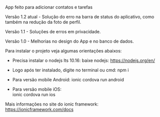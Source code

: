 App feito para adicionar contatos e tarefas

Versão 1.2 atual - Solução do erro na barra de status do aplicativo, 
como também na redução da foto de perfil.

Versão 1.1 - Soluções de erros em privacidade.

Versão 1.0 - Melhorias no design do App e no banco de dados.

Para instalar o projeto veja algumas orientações abaixos:

 - Precisa instalar o nodejs lts 10.16:
    baixe nodejs: https://nodejs.org/en/

 - Logo após ter instalado, digite no terminal ou cmd:
    npm i 

 - Para versão mobile Android: 
    ionic cordova run android 
 - Para versão mobile iOS:   
    ionic cordova run ios

Mais informações no site do ionic framework: 
    https://ionicframework.com/docs
    

